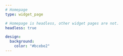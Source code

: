 ```yaml
---
# Homepage
type: widget_page

# Homepage is headless, other widget pages are not.
headless: true

design:
  background:
    color: "#bcebe2"
---
```

